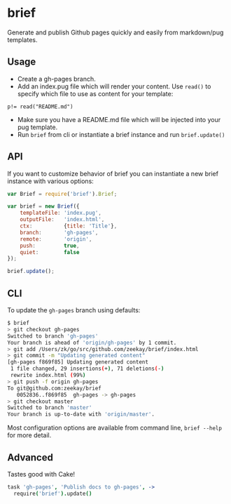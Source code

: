 # brief
Generate and publish Github pages quickly and easily from markdown/pug
templates.

## Usage
- Create a gh-pages branch.
- Add an index.pug file which will render your content. Use `read()` to specify which file to use as content for your template:

```pug
p!= read("README.md")
```

- Make sure you have a README.md file which will be injected into your pug template.
- Run `brief` from cli or instantiate a brief instance and run `brief.update()`

## API
If you want to customize behavior of brief you can instantiate a new brief
instance with various options:

```javascript
var Brief = require('brief').Brief;

var brief = new Brief({
    templateFile: 'index.pug',
    outputFile:   'index.html',
    ctx:          {title: 'Title'},
    branch:       'gh-pages',
    remote:       'origin',
    push:         true,
    quiet:        false
});

brief.update();
```

## CLI
To update the `gh-pages` branch using defaults:

```bash
$ brief
> git checkout gh-pages
Switched to branch 'gh-pages'
Your branch is ahead of 'origin/gh-pages' by 1 commit.
> git add /Users/zk/go/src/github.com/zeekay/brief/index.html
> git commit -m "Updating generated content"
[gh-pages f869f85] Updating generated content
 1 file changed, 29 insertions(+), 71 deletions(-)
 rewrite index.html (99%)
> git push -f origin gh-pages
To git@github.com:zeekay/brief
   0052836..f869f85  gh-pages -> gh-pages
> git checkout master
Switched to branch 'master'
Your branch is up-to-date with 'origin/master'.
```

Most configuration options are available from command line, `brief --help` for
more detail.

## Advanced
Tastes good with Cake!

```coffeescript
task 'gh-pages', 'Publish docs to gh-pages', ->
  require('brief').update()
```
